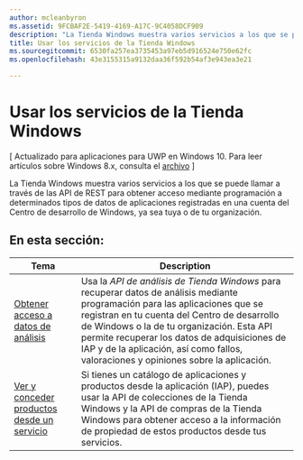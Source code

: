```yaml
---
author: mcleanbyron
ms.assetid: 9FCBAF2E-5419-4169-A17C-9C4058DCF909
description: "La Tienda Windows muestra varios servicios a los que se puede llamar a través de las API de REST para acceder mediante programación a determinados tipos de datos de aplicaciones registradas en una cuenta del Centro de desarrollo de Windows, ya sea tuya o de tu organización."
title: Usar los servicios de la Tienda Windows
ms.sourcegitcommit: 6530fa257ea3735453a97eb5d916524e750e62fc
ms.openlocfilehash: 43e3155315a9132daa36f592b54af3e943ea3e21

---
```


# Usar los servicios de la Tienda Windows


\[ Actualizado para aplicaciones para UWP en Windows 10. Para leer artículos sobre Windows 8.x, consulta el [archivo](http://go.microsoft.com/fwlink/p/?linkid=619132) \]

La Tienda Windows muestra varios servicios a los que se puede llamar a través de las API de REST para obtener acceso mediante programación a determinados tipos de datos de aplicaciones registradas en una cuenta del Centro de desarrollo de Windows, ya sea tuya o de tu organización.

## En esta sección:


| Tema                                                                                                       | Description                 |
|-------------------------------------------------------------------------------------------------------------|-----------------------------|
| [Obtener acceso a datos de análisis](access-analytics-data-using-windows-store-services.md) | Usa la <em>API de análisis de Tienda Windows</em> para recuperar datos de análisis mediante programación para las aplicaciones que se registran en tu cuenta del Centro de desarrollo de Windows o la de tu organización. Esta API permite recuperar los datos de adquisiciones de IAP y de la aplicación, así como fallos, valoraciones y opiniones sobre la aplicación. |
| [Ver y conceder productos desde un servicio](view-and-grant-products-from-a-service.md)  | Si tienes un catálogo de aplicaciones y productos desde la aplicación (IAP), puedes usar la API de colecciones de la Tienda Windows y la API de compras de la Tienda Windows para obtener acceso a la información de propiedad de estos productos desde tus servicios.  |



 

 

 



<!--HONumber=Jun16_HO4-->


